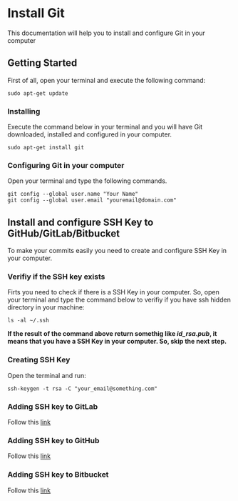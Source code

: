   # Install Git

This documentation will help you to install and configure Git in your computer

## Getting Started

First of all, open your terminal and execute the following command:

```
sudo apt-get update
```

### Installing

Execute the command below in your terminal and you will have Git downloaded, installed and configured in your computer.

```
sudo apt-get install git
```

### Configuring Git in your computer

Open your terminal and type the following commands.

```
git config --global user.name "Your Name"
git config --global user.email "youremail@domain.com"
```

## Install and configure SSH Key to GitHub/GitLab/Bitbucket

To make your commits easily you need to create and configure SSH Key in your computer.

### Verifiy if the SSH key exists

Firts you need to check if there is a SSH Key in your computer. So, open your terminal and type the command below to verifiy if you have ssh hidden directory in your machine:

```
ls -al ~/.ssh
```

**If the result of the command above return somethig like _id_rsa.pub_, it means that you have a SSH Key in your computer. So, skip the next step.**

### Creating SSH Key

Open the terminal and run:

```
ssh-keygen -t rsa -C "your_email@something.com"
```

### Adding SSH key to GitLab

Follow this [link](https://docs.gitlab.com/ee/gitlab-basics/create-your-ssh-keys.html)

### Adding SSH key to GitHub

Follow this [link](https://help.github.com/articles/adding-a-new-ssh-key-to-your-github-account/)

### Adding SSH key to Bitbucket

Follow this [link](https://confluence.atlassian.com/bitbucket/set-up-an-ssh-key-728138079.html)